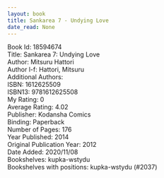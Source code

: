 ```yaml
---
layout: book
title: Sankarea 7 - Undying Love
date_read: None
---
```


Book Id: 18594674<br />
Title: Sankarea 7: Undying Love<br />
Author: Mitsuru Hattori<br />
Author l-f: Hattori, Mitsuru<br />
Additional Authors: <br />
ISBN: 1612625509<br />
ISBN13: 9781612625508<br />
My Rating: 0<br />
Average Rating: 4.02<br />
Publisher: Kodansha Comics<br />
Binding: Paperback<br />
Number of Pages: 176<br />
Year Published: 2014<br />
Original Publication Year: 2012<br />
Date Added: 2020/11/08<br />
Bookshelves: kupka-wstydu<br />
Bookshelves with positions: kupka-wstydu (#2037)<br />

